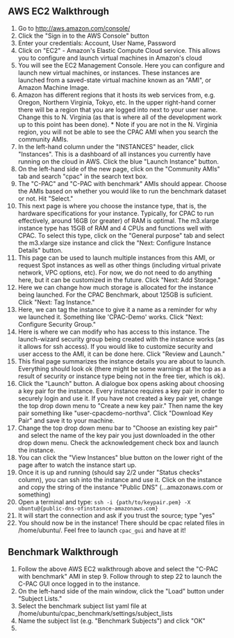 AWS EC2 Walkthrough
-------------------
1. Go to http://aws.amazon.com/console/
2. Click the "Sign in to the AWS Console" button
3. Enter your credentials: Account, User Name, Password
4. Click on "EC2" - Amazon's Elastic Compute Cloud service. This allows you to configure and launch virtual machines in Amazon's cloud
5. You will see the EC2 Management Console. Here you can configure and launch new virtual machines, or instances. These instances are launched from a saved-state virtual machine known as an "AMI", or Amazon Machine Image.
6. Amazon has different regions that it hosts its web services from, e.g. Oregon, Northern Virginia, Tokyo, etc. In the upper right-hand corner there will be a region that you are logged into next to your user name. Change this to N. Virginia (as that is where all of the development work up to this point has been done). * Note if you are not in the N. Virginia region, you will not be able to see the CPAC AMI when you search the community AMIs.
7. In the left-hand column under the "INSTANCES" header, click "Instances". This is a dashboard of all instances you currently have running on the cloud in AWS. Click the blue "Launch Instance" button.
8. On the left-hand side of the new page, click on the "Community AMIs" tab and search "cpac" in the search text box.
9. The "C-PAC" and "C-PAC with benchmark" AMIs should appear. Choose the AMIs based on whether you would like to run the benchmark dataset or not. Hit "Select."
10. This next page is where you choose the instance type, that is, the hardware specifications for your instance. Typically, for CPAC to run effectively, around 16GB (or greater) of RAM is optimal. The m3.xlarge instance type has 15GB of RAM and 4 CPUs and functions well with CPAC. To select this type, click on the "General purpose" tab and select the m3.xlarge size instance and click the "Next: Configure Instance Details" button.
11. This page can be used to launch multiple instances from this AMI, or request Spot instances as well as other things (including virtual private network, VPC options, etc). For now, we do not need to do anything here, but it can be customized in the future. Click "Next: Add Storage."
12. Here we can change how much storage is allocated for the instance being launched. For the CPAC Benchmark, about 125GB is suficient. Click "Next: Tag Instance."
13. Here, we can tag the instance to give it a name as a reminder for why we launched it. Something like 'CPAC-Demo' works. Click "Next: Configure Security Group."
14. Here is where we can modify who has access to this instance. The launch-wizard security group being created with the instance works (as it allows for ssh access). If you would like to customize security and user access to the AMI, it can be done here. Click "Review and Launch."
15. This final page summarizes the instance details you are about to launch. Everything should look ok (there might be some warnings at the top as a result of security or instance type being not in the free tier, which is ok).
16. Click the "Launch" button. A dialogue box opens asking about choosing a key pair for the instance. Every instance requires a key pair in order to securely login and use it. If you have not created a key pair yet, change the top drop down menu to "Create a new key pair." Then name the key pair something like "user-cpacdemo-northva". Click "Download Key Pair" and save it to your machine.
17. Change the top drop down menu bar to "Choose an existing key pair" and select the name of the key pair you just downloaded in the other drop down menu. Check the acknowledgement check box and launch the instance.
18. You can click the "View Instances" blue button on the lower right of the page after to watch the instance start up.
19. Once it is up and running (should say 2/2 under "Status checks" column), you can ssh into the instance and use it. Click on the instance and copy the string of the instance "Public DNS" (...amazonaws.com or something)
20. Open a terminal and type: `ssh -i {path/to/keypair.pem} -X ubuntu@{public-dns-ofinstasnce-amazonaws.com}`
21. It will start the connection and ask if you trust the source; type "yes"
22. You should now be in the instance! There should be cpac related files in /home/ubuntu/. Feel free to launch `cpac_gui` and have at it!

Benchmark Walkthrough
---------------------
1) Follow the above AWS EC2 walkthrough above and select the "C-PAC with benchmark" AMI in step 9. Follow through to step 22 to launch the C-PAC GUI once logged in to the instance.
2) On the left-hand side of the main window, click the "Load" button under "Subject Lists."
3) Select the benchmark subject list yaml file at /home/ubuntu/cpac_benchmark/settings/subject_lists
4) Name the subject list (e.g. "Benchmark Subjects") and click "OK"
5) 

